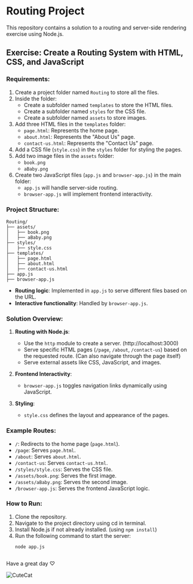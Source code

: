# Routing Project

This repository contains a solution to a routing and server-side rendering exercise using Node.js.

## Exercise: Create a Routing System with HTML, CSS, and JavaScript

### Requirements:
1. Create a project folder named `Routing` to store all the files.
2. Inside the folder:
   - Create a subfolder named `templates` to store the HTML files.
   - Create a subfolder named `styles` for the CSS file.
   - Create a subfolder named `assets` to store images.
3. Add three HTML files in the `templates` folder:
   - `page.html`: Represents the home page.
   - `about.html`: Represents the "About Us" page.
   - `contact-us.html`: Represents the "Contact Us" page.
4. Add a CSS file (`style.css`) in the `styles` folder for styling the pages.
5. Add two image files in the `assets` folder:
   - `book.png`
   - `aBaby.png`
6. Create two JavaScript files (`app.js` and `browser-app.js`) in the main folder:
   - `app.js` will handle server-side routing.
   - `browser-app.js` will implement frontend interactivity.


### Project Structure:
```plaintext
Routing/
├── assets/
│   ├── book.png
│   ├── aBaby.png
├── styles/
│   ├── style.css
├── templates/
│   ├── page.html
│   ├── about.html
│   ├── contact-us.html
├── app.js
├── browser-app.js
```
- **Routing logic**: Implemented in `app.js` to serve different files based on the URL.
- **Interactive functionality**: Handled by `browser-app.js`.

### Solution Overview:

1. **Routing with Node.js**:
   - Use the `http` module to create a server. (http://localhost:3000)
   - Serve specific HTML pages (`/page`, `/about`, `/contact-us`) based on the requested route. (Can also navigate through the page itself)
   - Serve external assets like CSS, JavaScript, and images.

2. **Frontend Interactivity**:
   - `browser-app.js` toggles navigation links dynamically using JavaScript.

3. **Styling**:
   - `style.css` defines the layout and appearance of the pages.

### Example Routes:
- `/`: Redirects to the home page (`page.html`).
- `/page`: Serves `page.html`.
- `/about`: Serves `about.html`.
- `/contact-us`: Serves `contact-us.html`.
- `/styles/style.css`: Serves the CSS file.
- `/assets/book.png`: Serves the first image.
- `/assets/aBaby.png`: Serves the second image.
- `/browser-app.js`: Serves the frontend JavaScript logic.

### How to Run:
1. Clone the repository.
2. Navigate to the project directory using cd in terminal.
3. Install Node.js if not already installed.
(using `npm install`)
4. Run the following command to start the server:
   ```bash
   node app.js



Have a great day ♡

![CuteCat](https://github.com/user-attachments/assets/b3da6885-f24b-4de2-95b1-b1a0312de6a4)


